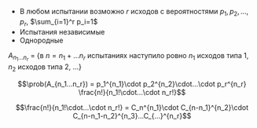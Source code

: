 - В любом испытании возможно $r$ исходов с вероятностями $p_1, p_2, ..., p_r$, $\sum_{i=1}^r p_i=1$
- Испытания независимые
- Однородные

$A_{n_1...n_r}$ = {в $n = n_1+...n_r$ испытаниях наступило ровно $n_1$ исходов типа 1, $n_2$ исходов типа 2, ...}

$$\prob(A_{n_1...n_r}) = p_1^{n_1}\cdot p_2^{n_2}\cdot...\cdot p_r^{n_r} \frac{n!}{n_1!\cdot...\cdot n_r!}$$

$$\frac{n!}{n_1!\cdot...\cdot n_r!} = C_n^{n_1}\cdot C_{n-n_1}^{n_2}\cdot C_{n-n_1-n_2}^{n_3}...C_{...}^{n_r}$$
